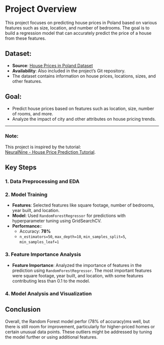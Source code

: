# Project Overview
This project focuses on predicting house prices in Poland based on various features such as size, location, and number of bedrooms. The goal is to build a regression model that can accurately predict the price of a house from these features.

## Dataset:
- **Source**: [House Prices in Poland Dataset](https://www.kaggle.com/datasets/dawidcegielski/house-prices-in-poland/data)
- **Availability**: Also included in the project’s Git repository.
- The dataset contains information on house prices, locations, sizes, and other features.

## Goal:
- Predict house prices based on features such as location, size, number of rooms, and more.
- Analyze the impact of city and other attributes on house pricing trends.

---

### Note:
This project is inspired by the tutorial:  
[NeuralNine - House Price Prediction Tutorial](https://www.youtube.com/watch?v=Wqmtf9SA_kk&t=1728s&ab_channel=NeuralNine).

## Key Steps
### 1. Data Preprocessing and EDA

### 2. Model Training
- **Features**: Selected features like square footage, number of bedrooms, year built, and location.
- **Model**: Used `RandomForestRegressor` for predictions with hyperparameter tuning using GridSearchCV.
- **Performance:**:
    - Accuracy: **78%**
    - `n_estimators=50`, `max_depth=10`, `min_samples_split=5`, `min_samples_leaf=1`

### 3. Feature Importance Analysis
- **Feature Importance**: Analyzed the importance of features in the prediction using `RandomForestRegressor`. The most important features were square footage, year built, and location, with some features contributing less than 0.1 to the model.

### 4. Model Analysis and Visualization

## Conclusion
Overall, the Random Forest model perfor (78% of accuracy)ms well, but there is still room for improvement, particularly for higher-priced homes or certain unusual data points. These outliers might be addressed by tuning the model further or using additional features.